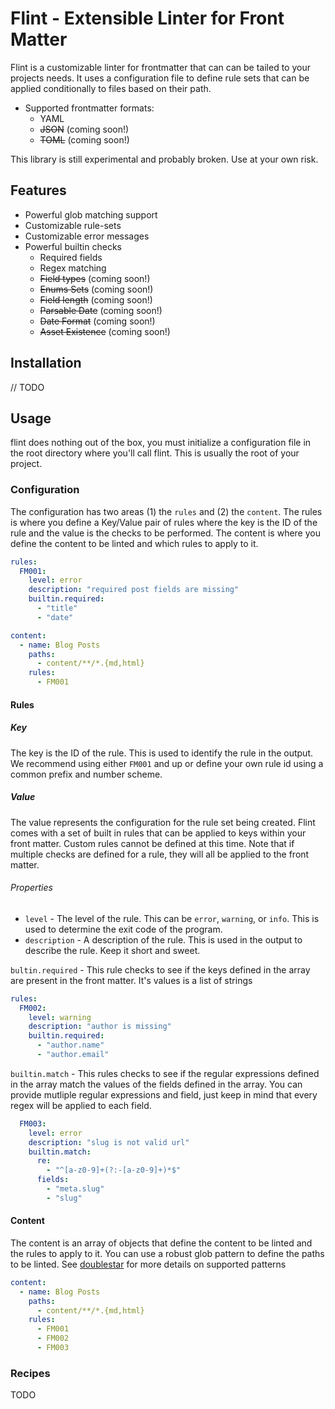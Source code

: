 # Flint - Extensible Linter for Front Matter

Flint is a customizable linter for frontmatter that can can be tailed to your projects needs. It uses a configuration file to define rule sets that can be applied conditionally to files based on their path.

- Supported frontmatter formats:
  - YAML
  - <s>JSON</s> (coming soon!)
  - <s>TOML</s> (coming soon!)

This library is still experimental and probably broken. Use at your own risk.

## Features

- Powerful glob matching support
- Customizable rule-sets
- Customizable error messages
- Powerful builtin checks
  - Required fields
  - Regex matching
  - <s>Field types</s> (coming soon!)
  - <s>Enums Sets</s> (coming soon!)
  - <s>Field length</s> (coming soon!)
  - <s>Parsable Date</s> (coming soon!)
  - <s>Date Format</s> (coming soon!)
  - <s>Asset Existence</s> (coming soon!)

## Installation

// TODO

## Usage

flint does nothing out of the box, you must initialize a configuration file in the root directory where you'll call flint. This is usually the root of your project.

### Configuration

The configuration has two areas (1) the `rules` and (2) the `content`. The rules is where you define a Key/Value pair of rules where the key is the ID of the rule and the value is the checks to be performed. The content is where you define the content to be linted and which rules to apply to it.

```yaml
rules:
  FM001:
    level: error
    description: "required post fields are missing"
    builtin.required:
      - "title"
      - "date"

content:
  - name: Blog Posts
    paths:
      - content/**/*.{md,html}
    rules:
      - FM001
```

#### Rules

##### Key

The key is the ID of the rule. This is used to identify the rule in the output. We recommend using either `FM001` and up or define your own rule id using a common prefix and number scheme.

##### Value

The value represents the configuration for the rule set being created. Flint comes with a set of built in rules that can be applied to keys within your front matter. Custom rules cannot be defined at this time. Note that if multiple checks are defined for a rule, they will all be applied to the front matter.

###### Properties

- `level` - The level of the rule. This can be `error`, `warning`, or `info`. This is used to determine the exit code of the program.
- `description` - A description of the rule. This is used in the output to describe the rule. Keep it short and sweet.

`bultin.required` - This rule checks to see if the keys defined in the array are present in the front matter. It's values is a list of strings

```yaml
rules:
  FM002:
    level: warning
    description: "author is missing"
    builtin.required:
      - "author.name"
      - "author.email"
```

`builtin.match` - This rules checks to see if the regular expressions defined in the array match the values of the fields defined in the array. You can provide mutliple regular expressions and field, just keep in mind that every regex will be applied to each field.

```yaml
  FM003:
    level: error
    description: "slug is not valid url"
    builtin.match:
      re:
        - "^[a-z0-9]+(?:-[a-z0-9]+)*$"
      fields:
        - "meta.slug"
        - "slug"
```

#### Content

The content is an array of objects that define the content to be linted and the rules to apply to it. You can use a robust glob pattern to define the paths to be linted. See [doublestar](https://github.com/bmatcuk/doublestar) for more details on supported patterns

```yaml
content:
  - name: Blog Posts
    paths:
      - content/**/*.{md,html}
    rules:
      - FM001
      - FM002
      - FM003
```

### Recipes

TODO
